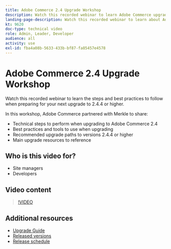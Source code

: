```yaml
---
title: Adobe Commerce 2.4 Upgrade Workshop
description: Watch this recorded webinar to learn Adobe Commerce upgrade steps and best practices for 2.4.4 or higher.
landing-page-description: Watch this recorded webinar to learn about Adobe Commerce 2.4 upgrade steps and best practices.
kt: 9620
doc-type: technical video
role: Admin, Leader, Developer
audience: all
activity: use
exl-id: fba4a08b-5633-433b-bf87-fa85457e4578
---
```

# Adobe Commerce 2.4 Upgrade Workshop

Watch this recorded webinar to learn the steps and best practices to follow when preparing for your next upgrade to 2.4.4 or higher.

In this workshop, Adobe Commerce partnered with Merkle to share:

- Technical steps to perform when upgrading to Adobe Commerce 2.4
- Best practices and tools to use when upgrading
- Recommended upgrade paths to versions 2.4.4 or higher
- Main upgrade resources to reference

## Who is this video for?

- Site managers
- Developers

## Video content

>[!VIDEO](https://video.tv.adobe.com/v/340038?quality=12&learn=on)

## Additional resources

- [Upgrade Guide](https://experienceleague.adobe.com/docs/commerce-operations/upgrade-guide/overview.html)
- [Released versions](https://experienceleague.adobe.com/docs/commerce-operations/release/versions.html)
- [Release schedule](https://experienceleague.adobe.com/docs/commerce-operations/release/planning/schedule.html)
